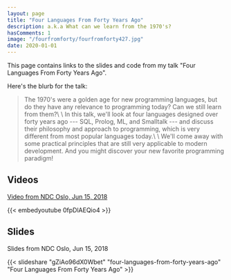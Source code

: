 ```yaml
---
layout: page
title: "Four Languages From Forty Years Ago"
description: a.k.a What can we learn from the 1970's?
hasComments: 1
image: "/fourfromforty/fourfromforty427.jpg"
date: 2020-01-01
---
```


This page contains links to the slides and code from my talk "Four Languages From Forty Years Ago".

Here's the blurb for the talk:

> The 1970's were a golden age for new programming languages, but do they have any relevance to programming today? Can we still learn from them?\ \ In this talk, we'll look at four languages designed over forty years ago --- SQL, Prolog, ML, and Smalltalk --- and discuss their philosophy and approach to programming, which is very different from most popular languages today.\ \ We'll come away with some practical principles that are still very applicable to modern development. And you might discover your new favorite programming paradigm!


## Videos

[Video from NDC Oslo, Jun 15, 2018](https://www.youtube.com/watch?v=0fpDlAEQio4)

{{< embedyoutube 0fpDlAEQio4 >}}

## Slides

Slides from NDC Oslo, Jun 15, 2018

{{< slideshare "gZiAo96dX0Wbet" "four-languages-from-forty-years-ago" "Four Languages From Forty Years Ago" >}}

